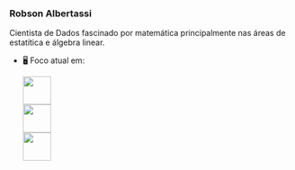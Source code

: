 ### Robson Albertassi

Cientista de Dados fascinado por matemática principalmente nas áreas de estatítica e álgebra linear.

- 🖥️ Foco atual em:
  
  <img src="https://cdn.jsdelivr.net/gh/devicons/devicon/icons/python/python-original-wordmark.svg" width = "50"/> <br>
  <img src="https://cdn.jsdelivr.net/gh/devicons/devicon/icons/postgresql/postgresql-original-wordmark.svg" width = "50"/> <br>
  <img src="https://cdn.jsdelivr.net/gh/devicons/devicon/icons/r/r-original.svg" width = "50"/>
          
          
          
          


